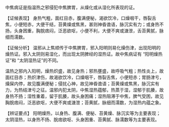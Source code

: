 中焦病证是指温热之邪侵犯中焦脾胃，从燥化或从湿化所表现的证。

【证候表现】
身热气粗，面红目赤，腹满便秘，渴欲饮冷，口燥咽干，唇裂舌焦，小便短赤，大便干结，苔黄燥或焦黑，甚则神昏谵语，脉沉实有力；或身热不扬，头身困重，胸脘痞闷，泛恶欲呕，小便不利，大便不爽或溏泄，舌苔黄腻，脉细而濡数。

【证候分析】
温邪从上焦顺传于中焦脾胃，邪入阳明则易化燥伤津，出现阳明的燥热证。邪入太阴则易湿化，而出现太阴脾经的湿热证。故中焦病证有 “阳明燥热证”和 “太阴湿热证”的不同。

温热之邪内入阳明，燥热炽盛，故见身热；邪热壅盛，故呼吸气粗；热性炎上，故面红目赤；热炽津伤，故渴欲饮冷，口燥咽干，唇裂舌焦，小便短赤；胃肠津亏，燥屎内停，故见腹满便秘；侵扰心神，故见神昏谵语；苔黄燥或焦黑，脉沉实有力，为热结津亏之征。温邪内犯太阴，中焦湿热蕴郁，热蒸于湿，湿郁于肌腠，故身热不扬；湿性重着，留于肌腠，故头身困痛；湿热阻滞于中焦，脾气受困，故见胸脘痞闷，泛恶欲呕，大便不爽或溏泄；苔黄腻，脉细而濡数，为湿热内蕴之象。

【辨证要点】
阳明燥热，以身热、腹满、便秘、苔黄燥、脉沉实等为主要表现；
太阴湿热，以身热不扬、脘痞欲呕、头身困重、苔黄腻、脉濡数等为主要表现。